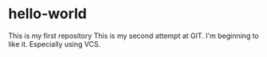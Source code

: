 # hello-world
This is my first repository
This is my second attempt at GIT. I'm beginning to like it. Especially using VCS.
